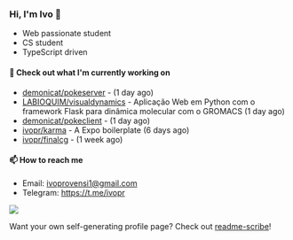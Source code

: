 ### Hi, I'm Ivo 👋

* Web passionate student
* CS student
* TypeScript driven

#### 👷 Check out what I'm currently working on

- [demonicat/pokeserver](https://github.com/demonicat/pokeserver) -  (1 day ago)
- [LABIOQUIM/visualdynamics](https://github.com/LABIOQUIM/visualdynamics) - Aplicação Web em Python com o framework Flask para dinâmica molecular com o GROMACS (1 day ago)
- [demonicat/pokeclient](https://github.com/demonicat/pokeclient) -  (1 day ago)
- [ivopr/karma](https://github.com/ivopr/karma) - A Expo boilerplate (6 days ago)
- [ivopr/finalcg](https://github.com/ivopr/finalcg) -  (1 week ago)

#### 📫 How to reach me

- Email: [ivoprovensi1@gmail.com](mailto://ivoprovensi1@gmail.com)
- Telegram: https://t.me/ivopr

![](https://github-readme-stats.vercel.app/api/top-langs/?username=ivopr&layout=compact&theme=react)

Want your own self-generating profile page? Check out [readme-scribe](https://github.com/muesli/readme-scribe)!
